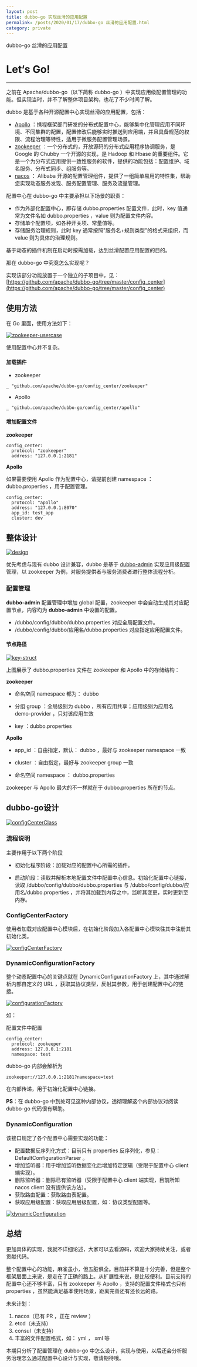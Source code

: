 ```yaml
---
layout: post
title: dubbo-go 实现丝滑的应用配置
permalink: /posts/2020/01/17/dubbo-go 丝滑的应用配置.html
category: private
---
```


dubbo-go 丝滑的应用配置

# Let‘s Go!
-----

之前在 Apache/dubbo-go（以下简称 dubbo-go ）中实现应用级配置管理的功能。但实现当时，并不了解整体项目架构，也花了不少时间了解。

dubbo 是基于各种开源配置中心实现丝滑的应用配置，包括：

* [Apollo](https://github.com/ctripcorp/apollo) ：携程框架部门研发的分布式配置中心，能够集中化管理应用不同环境、不同集群的配置，配置修改后能够实时推送到应用端，并且具备规范的权限、流程治理等特性，适用于微服务配置管理场景。
* [zookeeper](https://github.com/apache/zookeeper) ：一个分布式的，开放源码的分布式应用程序协调服务，是 Google 的 Chubby 一个开源的实现，是 Hadoop 和 Hbase 的重要组件。它是一个为分布式应用提供一致性服务的软件，提供的功能包括：配置维护、域名服务、分布式同步、组服务等。
* [nacos](https://github.com/alibaba/nacos) ： Alibaba 开源的配置管理组件，提供了一组简单易用的特性集，帮助您实现动态服务发现、服务配置管理、服务及流量管理。

配置中心在 dubbo-go 中主要承担以下场景的职责：

* 作为外部化配置中心，即存储 dubbo.properties 配置文件，此时，key 值通常为文件名如 dubbo.properties ，value 则为配置文件内容。
* 存储单个配置项，如各种开关项、常量值等。
* 存储服务治理规则，此时 key 通常按照"服务名+规则类型"的格式来组织，而 value 则为具体的治理规则。

基于动态的插件机制在启动时按需加载，达到丝滑配置应用配置的目的。

那在 dubbo-go 中究竟怎么实现呢？

实现该部分功能放置于一个独立的子项目中，见：[https://github.com/apache/dubbo-go/tree/master/config_center](https://github.com/apache/dubbo-go/tree/master/config_center)

## 使用方法

在 Go 里面，使用方法如下：

[![zookeeper-usercase](/images/dubbogo/configcenter/zookeeper-usercase.png)](/images/dubbogo/configcenter/zookeeper-usercase.png)

使用配置中心并不复杂。

#### 加载插件
* zookeeper
```golang
_ "github.com/apache/dubbo-go/config_center/zookeeper"
```
* Apollo
```golang
_ "github.com/apache/dubbo-go/config_center/apollo"
```

#### 增加配置文件

**zookeeper**

```
config_center:
  protocol: "zookeeper"
  address: "127.0.0.1:2181"
```

**Apollo**

如果需要使用 Apollo 作为配置中心，请提前创建 namespace ： dubbo.properties ，用于配置管理。
```
config_center:
  protocol: "apollo"
  address: "127.0.0.1:8070"
  app_id: test_app
  cluster: dev
```


## 整体设计

[![design](/images/dubbogo/configcenter/design.jpg)](/images/dubbogo/configcenter/design.jpg)

优先考虑与现有 dubbo 设计兼容，dubbo 是基于 [dubbo-admin](https://github.com/apache/dubbo-admin) 实现应用级配置管理，以 zookeeper 为例，对服务提供者与服务消费者进行整体流程分析。

### 配置管理

**dubbo-admin** 配置管理中增加 global 配置，zookeeper 中会自动生成其对应配置节点，内容均为 **dubbo-admin** 中设置的配置。

* /dubbo/config/dubbo/dubbo.properties 对应全局配置文件。
* /dubbo/config/dubbo/应用名/dubbo.properties 对应指定应用配置文件。

#### 节点路径

[![key-struct](/images/dubbogo/configcenter/key-struct.jpg)](/images/dubbogo/configcenter/key-struct.jpg)

上图展示了 dubbo.properties 文件在 zookeeper 和 Apollo 中的存储结构：

**zookeeper**

* 命名空间 namespace 都为： dubbo

* 分组 group ：全局级别为 dubbo ，所有应用共享；应用级别为应用名 demo-provider ，只对该应用生效

* key ：dubbo.properties

**Apollo**

* app_id ：自由指定，默认： dubbo ，最好与 zookeeper  namespace 一致

* cluster ：自由指定，最好与 zookeeper group 一致

* 命名空间 namespace ： dubbo.properties

zookeeper 与 Apollo 最大的不一样就在于 dubbo.properties 所在的节点。


## dubbo-go设计

[![configCenterClass](/images/dubbogo/configcenter/configcenter-class.jpg)](/images/dubbogo/configcenter/configcenter-class.jpg)


### 流程说明

主要作用于以下两个阶段

* 初始化程序阶段：加载对应的配置中心所需的插件。

* 启动阶段：读取并解析本地配置文件中配置中心信息。初始化配置中心链接，读取 /dubbo/config/dubbo/dubbo.properties 与 /dubbo/config/dubbo/应用名/dubbo.properties ，并将其加载到内存之中，监听其变更，实时更新至内存。

### ConfigCenterFactory

使用者加载对应配置中心模块后，在初始化阶段加入各配置中心模块往其中注册其初始化类。

[![configCenterFactory](/images/dubbogo/configcenter/configCenterFactory.png)](/images/dubbogo/configcenter/configCenterFactory.png)


### DynamicConfigurationFactory

整个动态配置中心的关键点就在 DynamicConfigurationFactory 上，其中通过解析内部自定义的 URL ，获取其协议类型，反射其参数，用于创建配置中心的链接。

[![configurationFactory](/images/dubbogo/configcenter/configurationFactory.png)](/images/dubbogo/configcenter/configurationFactory.png)

如：

配置文件中配置
```
config_center:
  protocol: zookeeper
  address: 127.0.0.1:2181
  namespace: test
```

dubbo-go 内部会解析为
```
zookeeper://127.0.0.1:2181?namespace=test
```
在内部传递，用于初始化配置中心链接。

**PS**：在 dubbo-go 中到处可见这种内部协议，透彻理解这个内部协议对阅读 dubbo-go 代码很有帮助。

### DynamicConfiguration

该接口规定了各个配置中心需要实现的功能：
* 配置数据反序列化方式：目前只有 properties 反序列化，参见： DefaultConfigurationParser 。
* 增加监听器：用于增加监听数据变化后增加特定逻辑（受限于配置中心 client 端实现）。
* 删除监听器：删除已有监听器（受限于配置中心 client 端实现，目前所知 nacos client 没有提供该方法）。
* 获取路由配置：获取路由表配置。
* 获取应用级配置：获取应用层级配置，如：协议类型配置等。

[![dynamicConfiguration](/images/dubbogo/configcenter/dynamicConfiguration.png)](/images/dubbogo/configcenter/dynamicConfiguration.png)


## 总结

更加具体的实现，我就不详细论述，大家可以去看源码，欢迎大家持续关注，或者贡献代码。

整个配置中心的功能，麻雀虽小，但五脏俱全。目前并不算是十分完善，但是整个框架层面上来说，是走在了正确的路上。从扩展性来说，是比较便利。目前支持的配置中心还不够丰富，只有 zookeeper 与 Apollo ，支持的配置文件格式也只有 properties ，虽然能满足基本使用场景，距离完善还有还长远的路。

未来计划：

1. nacos（已有 PR ，正在 review ）
2. etcd（未支持）
3. consul（未支持）
4. 丰富的文件配置格式，如： yml ， xml 等

本期只分析了配置管理在 dubbo-go 中怎么设计，实现与使用，以后还会分析服务治理怎么通过配置中心设计与实现，敬请期待哦。
